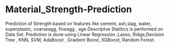 # Material_Strength-Prediction
Prediction of Strength based on features like cement, ash,slag, water,
superplastic, coarseagg, fineagg , age.Descriptve Statitics is performed
on Data Set. Prediction is done using Linear Regression ,Lasso,
Ridge,Decision Tree , KNN, SVM, AdaBoost , Gradient Boost, XGBoost,
Random Forest.
